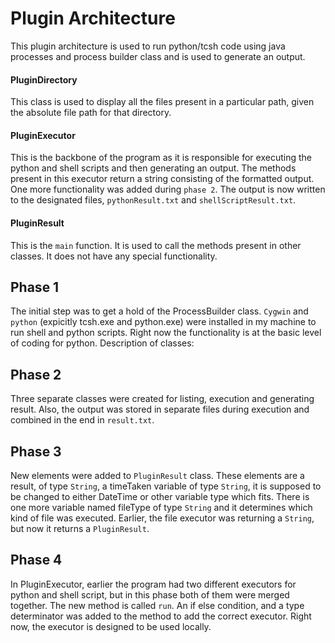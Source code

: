 # Plugin Architecture
This plugin architecture is used to run python/tcsh code using java processes and process builder class and is used to generate an output. 
#### PluginDirectory 
This class is used to display all the files present in a particular path, given the absolute file path for that directory. 
#### PluginExecutor
This is the backbone of the program as it is responsible for executing the python and shell scripts and then generating an output. The methods present in this executor return a string consisting of the formatted output. One more functionality was added during `phase 2`. The output is now written to the designated files, `pythonResult.txt` and `shellScriptResult.txt`.
#### PluginResult
This is the `main` function. It is used to call the methods present in other classes. It does not have any special functionality.
## Phase 1
The initial step was to get a hold of the ProcessBuilder class. `Cygwin` and `python` (expicitly tcsh.exe and python.exe) were installed in my machine to run shell and python scripts. Right now the functionality is at the basic level of coding for python. 
Description of classes:

## Phase 2
Three separate classes were created for listing, execution and generating result. Also, the output was stored in separate files during execution and combined in the end in `result.txt`. 

## Phase 3
New elements were added to `PluginResult` class. These elements are a result, of type `String`, a timeTaken variable of type `String`, it is supposed to be changed to either DateTime or other variable type which fits. There is one more variable named fileType of type `String` and it determines which kind of file was executed. Earlier, the file executor was returning a `String`, but now it returns a `PluginResult`.

## Phase 4
In PluginExecutor, earlier the program had two different executors for python and shell script, but in this phase both of them were merged together. The new method is called `run`. An if else condition, and a type determinator was added to the method to add the correct executor. Right now, the executor is designed to be used locally. 


 